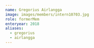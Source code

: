 ```yaml
---
name: Gregorius Airlangga 
image: images/members/intern10703.jpg 
role: formerMem
enteryear: 2018
aliases:
  - gregorius
  - airlangga
---
```

